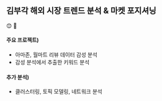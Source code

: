 ## 김부각 해외 시장 트렌드 분석 & 마켓 포지셔닝

:blush: :herb:

#### 주요 프로젝트) 
- 아마존, 월마트 리뷰 데이터 감성 분석 
- 감성 분석에서 추출한 키워드 분석

#### 추가 분석) 
- 클러스터링, 토픽 모델링, 네트워크 분석
